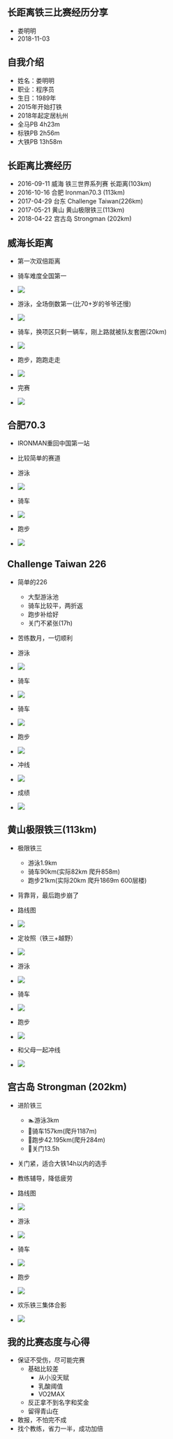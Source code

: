## 长距离铁三比赛经历分享

- 娄明明
- 2018-11-03



## 自我介绍
- 姓名：娄明明
- 职业：程序员
- 生日：1989年
- 2015年开始打铁
- 2018年起定居杭州
- 全马PB 4h23m
- 标铁PB 2h56m
- 大铁PB 13h58m



## 长距离比赛经历
- 2016-09-11 威海 铁三世界系列赛 长距离(103km)
- 2016-10-16 合肥 Ironman70.3 (113km)
- 2017-04-29 台东 Challenge Taiwan(226km)<!-- .element style="color:red" -->
- 2017-05-21 黄山 黄山极限铁三(113km)
- 2018-04-22 宫古岛 Strongman (202km)<!-- .element style="color:red" -->



## 威海长距离
- 第一次双倍距离
- 骑车难度全国第一
- ![](images/small/weihai-start.jpg) <!-- .element height="50%" width="50%" -->


- 游泳，全场倒数第一(比70+岁的爷爷还慢)
- ![](images/small/weihai-swim.jpg) <!-- .element height="90%" width="90%" -->


- 骑车，换项区只剩一辆车，刚上路就被队友套圈(20km)
- ![](images/small/weihai-bike.jpg) <!-- .element height="50%" width="50%" -->


- 跑步，跑跑走走
- ![](images/small/weihai-run.jpg) <!-- .element height="50%" width="50%" -->


- 完赛
- ![](images/small/weihai-finish.jpg) <!-- .element height="90%" width="90%" -->



## 合肥70.3
- IRONMAN重回中国第一站
- 比较简单的赛道


- 游泳
- ![](images/small/hefei-swim.jpg) <!-- .element height="50%" width="50%" -->


- 骑车
- ![](images/small/hefei-bike.jpg) <!-- .element height="90%" width="90%" -->


- 跑步
- ![](images/small/hefei-run.jpg) <!-- .element height="50%" width="50%" -->



## Challenge Taiwan 226
- 简单的226
    - 大型游泳池
    - 骑车比较平，两折返
    - 跑步补给好
    - 关门不紧张(17h)
- 苦练数月，一切顺利


- 游泳
- ![](images/small/taiwan-swim.jpg) <!-- .element height="90%" width="90%" -->


- 骑车
- ![](images/small/taiwan-bike.jpg) <!-- .element height="50%" width="50%" -->


- 骑车
- ![](images/small/taiwan-bike2.jpg) <!-- .element height="90%" width="90%" -->


- 跑步
- ![](images/small/taiwan-run.jpg) <!-- .element height="50%" width="50%" -->


- 冲线
- ![](images/small/taiwan-finish.jpg) <!-- .element height="90%" width="90%" -->


- 成绩
- ![](images/small/taiwan-result.jpg) <!-- .element height="50%" width="50%" -->



## 黄山极限铁三(113km)
- 极限铁三
    - 游泳1.9km
    - 骑车90km(实际82km 爬升858m)
    - 跑步21km(实际20km 爬升1869m 600层楼)
- 背靠背，最后跑步崩了


- 路线图
- ![](images/small/huangshan-map.jpg) <!-- .element height="50%" width="50%" -->


- 定妆照（铁三+越野）
- ![](images/small/huangshan-me.jpg) <!-- .element height="60%" width="60%" -->


- 游泳
- ![](images/small/huangshan-swim.jpg) <!-- .element height="90%" width="90%" -->


- 骑车
- ![](images/small/huangshan-bike.jpg) <!-- .element height="90%" width="90%" -->


- 跑步
- ![](images/small/huangshan-run.jpg) <!-- .element height="90%" width="90%" -->


- 和父母一起冲线
- ![](images/small/huangshan-parents.jpg) <!-- .element height="50%" width="50%" -->



## 宫古岛 Strongman (202km)
- 进阶铁三
    - 🏊游泳3km
    - 🚴骑车157km(爬升1187m)
    - 🏃跑步42.195km(爬升284m)
    - 🚪关门13.5h
- 关门紧，适合大铁14h以内的选手
- 教练辅导，降低疲劳


- 路线图
- ![](images/small/miyakojima-map.jpg) <!-- .element height="90%" width="90%" -->


- 游泳
- ![](images/small/miyakojima-swim.jpg) <!-- .element height="90%" width="90%" -->


- 骑车
- ![](images/small/miyakojima-bike.jpg) <!-- .element height="90%" width="90%" -->


- 跑步
- ![](images/small/miyakojima-run.jpg) <!-- .element height="90%" width="90%" -->


- 欢乐铁三集体合影
- ![](images/small/miyakojima-finish.jpg) <!-- .element height="90%" width="90%" -->



## 我的比赛态度与心得
- 保证不受伤，尽可能完赛
    - 基础比较差
        - 从小没天赋
        - 乳酸阈值
        - VO2MAX
    - 反正拿不到名字和奖金
    - 留得青山在
- 敢报，不怕完不成
- 找个教练，省力一半，成功加倍